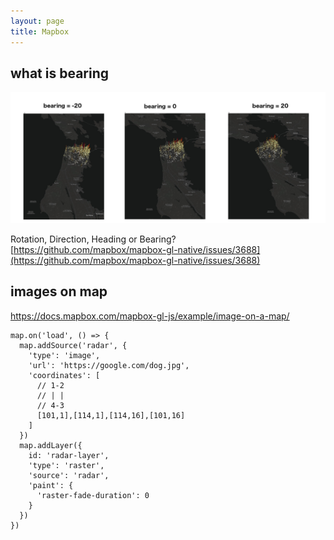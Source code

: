```yaml
---
layout: page
title: Mapbox
---
```


## what is bearing

![](/attachments/mapbox-bearing.jpg)

Rotation, Direction, Heading or Bearing? [https://github.com/mapbox/mapbox-gl-native/issues/3688](https://github.com/mapbox/mapbox-gl-native/issues/3688)

## images on map

https://docs.mapbox.com/mapbox-gl-js/example/image-on-a-map/

```
map.on('load', () => {
  map.addSource('radar', {
    'type': 'image',
    'url': 'https://google.com/dog.jpg',
    'coordinates': [
      // 1-2
      // | |
      // 4-3
      [101,1],[114,1],[114,16],[101,16]
    ]
  })
  map.addLayer({
    id: 'radar-layer',
    'type': 'raster',
    'source': 'radar',
    'paint': {
      'raster-fade-duration': 0
    }
  })
})
```

